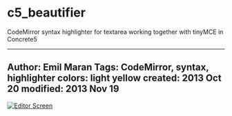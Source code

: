 c5_beautifier
=============

CodeMirror syntax highlighter for textarea working together with tinyMCE in Concrete5

---
Author: Emil Maran
Tags: CodeMirror, syntax, highlighter
colors: light yellow
created:  2013 Oct 20
modified: 2013 Nov 19
---

[![Editor Screen](https://github.com/maranemil/c5_beautifier/editor_screen.png)](#features)